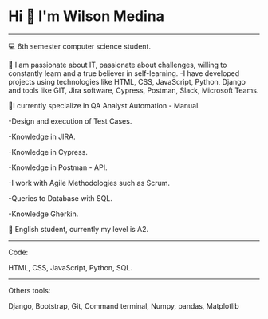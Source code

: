 # **Hi 👋 I'm Wilson Medina**
___
💻 6th semester computer science student.

🚀 I am passionate about IT, passionate about challenges, willing to constantly learn and a true believer in self-learning.
-I have developed projects using technologies like HTML, CSS, JavaScript, Python, Django and tools like GIT, Jira software, Cypress, Postman, Slack, Microsoft Teams.

📝I currently specialize in QA Analyst Automation - Manual.

-Design and execution of Test Cases.

-Knowledge in JIRA.

-Knowledge in Cypress.

-Knowledge in Postman - API.

-I work with Agile Methodologies such as Scrum.

-Queries to Database with SQL.

-Knowledge Gherkin.

📢 English student, currently my level is A2.

___

Code:

HTML, CSS, JavaScript, Python, SQL.
___

Others tools:

Django, Bootstrap, Git, Command terminal, Numpy, pandas, Matplotlib 
